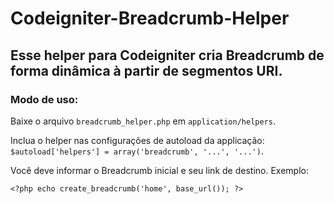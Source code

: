 # Codeigniter-Breadcrumb-Helper

## Esse helper para Codeigniter cria Breadcrumb de forma dinâmica à partir de segmentos URI.

### Modo de uso:

Baixe o arquivo `breadcrumb_helper.php` em `application/helpers`.

Inclua o helper nas configurações de autoload da applicação: `$autoload['helpers'] = array('breadcrumb', '...', '...')`.

Você deve informar o Breadcrumb inicial e seu link de destino. Exemplo:

`<?php echo create_breadcrumb('home', base_url()); ?>`